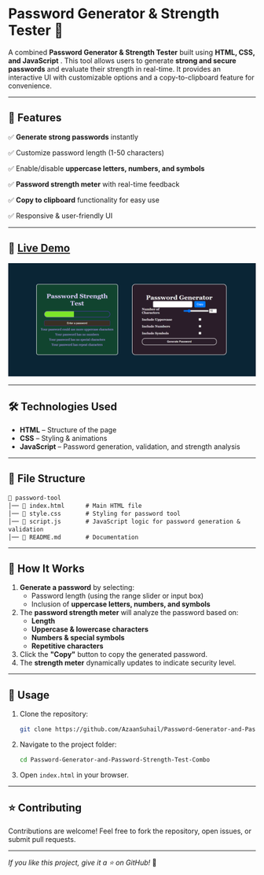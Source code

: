 # Password Generator & Strength Tester 🔐

A combined **Password Generator & Strength Tester** built using  **HTML, CSS, and JavaScript** . This tool allows users to generate **strong and secure passwords** and evaluate their strength in real-time. It provides an interactive UI with customizable options and a copy-to-clipboard feature for convenience.

---

## 🚀 Features

✅ **Generate strong passwords** instantly

✅ Customize password length (1-50 characters)

✅ Enable/disable **uppercase letters, numbers, and symbols**

✅ **Password strength meter** with real-time feedback

✅ **Copy to clipboard** functionality for easy use

✅ Responsive & user-friendly UI

---

## 📸 [Live Demo](https://password-generator-and-password-strength-test-combo.vercel.app/)

![1742280399471](image/README/1742280399471.png)

---

## 🛠️ Technologies Used

* **HTML** – Structure of the page
* **CSS** – Styling & animations
* **JavaScript** – Password generation, validation, and strength analysis

---

## 📂 File Structure

```
📁 password-tool
│── 📄 index.html      # Main HTML file
│── 📄 style.css       # Styling for password tool
│── 📄 script.js       # JavaScript logic for password generation & validation
│── 📄 README.md       # Documentation
```

---

## 📜 How It Works

1. **Generate a password** by selecting:
   * Password length (using the range slider or input box)
   * Inclusion of **uppercase letters, numbers, and symbols**
2. The **password strength meter** will analyze the password based on:
   * **Length**
   * **Uppercase & lowercase characters**
   * **Numbers & special symbols**
   * **Repetitive characters**
3. Click the **"Copy"** button to copy the generated password.
4. The **strength meter** dynamically updates to indicate security level.

---

## 🚀 Usage

1. Clone the repository:
   ```sh
   git clone https://github.com/AzaanSuhail/Password-Generator-and-Password-Strength-Test-Combo.git
   ```
2. Navigate to the project folder:
   ```sh
   cd Password-Generator-and-Password-Strength-Test-Combo
   ```
3. Open `index.html` in your browser.

---

## ⭐ Contributing

Contributions are welcome! Feel free to fork the repository, open issues, or submit pull requests.

---

*If you like this project, give it a ⭐ on GitHub!* 🚀
